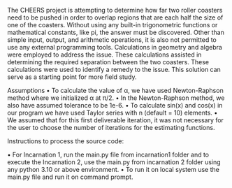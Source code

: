 The CHEERS project is attempting to determine how far two roller coasters need to be
pushed in order to overlap regions that are each half the size of one of the coasters. Without
using any built-in trigonometric functions or mathematical constants, like pi, the answer
must be discovered. Other than simple input, output, and arithmetic operations, it is
also not permitted to use any external programming tools. Calculations in geometry and algebra were employed
to address the issue. These calculations assisted in determining the required separation
between the two coasters. These calculations were used to identify a remedy to
the issue. This solution can serve as a starting point for more field study.

Assumptions
• To calculate the value of α, we have used Newton-Raphson method where we initialized α at π/2.
• In the Newton-Raphson method, we also have assumed tolerance to be 1e-6.
• To calculate sin(x) and cos(x) in our program we have used Taylor series with n
(default = 10) elements.
• We assumed that for this first deliverable iteration, it was not necessary for the user
to choose the number of iterations for the estimating functions.


Instructions to process the source code:

• For Incarnation 1, run the main.py file from incarnation1 folder and to execute the
Incarnation 2, use the main.py from incarnation 2 folder using any python 3.10 or
above environment.
• To run it on local system use the main.py file and run it on command prompt.

